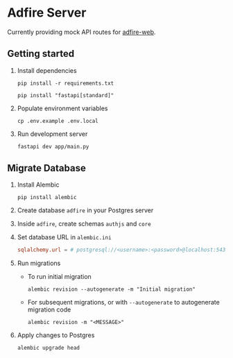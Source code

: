 # Adfire Server

Currently providing mock API routes for [adfire-web](https://github.com/redrossa/adfire-web).

## Getting started

1. Install dependencies

   ```shell
   pip install -r requirements.txt
   
   pip install "fastapi[standard]"
   ```

2. Populate environment variables

   ```shell
   cp .env.example .env.local
   ```

3. Run development server

   ```bash
   fastapi dev app/main.py
   ```

## Migrate Database

1. Install Alembic

   ```shell
   pip install alembic
   ```

2. Create database `adfire` in your Postgres server

3. Inside `adfire`, create schemas `authjs` and `core`

4. Set database URL in `alembic.ini`

   ```toml
   sqlalchemy.url = # postgresql://<username>:<password>@localhost:5432/adfire
   ```

5. Run migrations

   - To run initial migration

     ```shell
     alembic revision --autogenerate -m "Initial migration"
     ```
   
   - For subsequent migrations, or with `--autogenerate` to autogenerate migration code

     ```shell
     alembic revision -m "<MESSAGE>"
     ```

6. Apply changes to Postgres

   ```shell
   alembic upgrade head
   ```